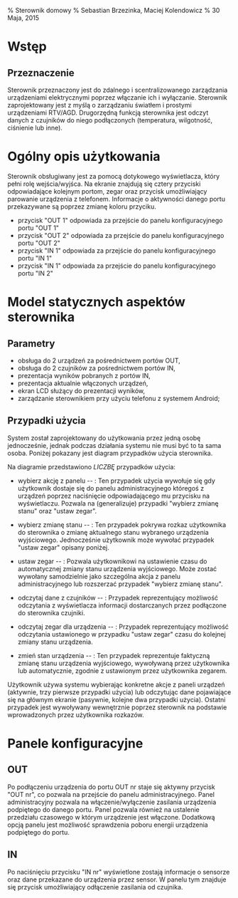 % Sterownik domowy
% Sebastian Brzezinka, Maciej Kolendowicz
% 30 Maja, 2015

Wstęp
=====

Przeznaczenie
-------------

Sterownik przeznaczony jest do zdalnego i scentralizowanego zarządzania
urządzeniami elektrycznymi poprzez włączanie ich i wyłączanie. Sterownik
zaprojektowany jest z myślą o zarządzaniu światłem i prostymi urządzeniami
RTV/AGD. Drugorzędną funkcją sterownika jest odczyt danych z czujników do
niego podłączonych (temperatura, wilgotność, ciśnienie lub inne).

Ogólny opis użytkowania
=======================

Sterownik obsługiwany jest za pomocą dotykowego wyświetlacza, który pełni rolę
wejścia/wyjśca. Na ekranie znajdują się cztery przyciski odpowiadające
kolejnym portom, zegar oraz przycisk umożliwiający parowanie urządzenia z
telefonem. Informacje o aktywności danego portu przekazywane są poprzez zmianę
koloru przyciku.

- przycisk "OUT 1" odpowiada za przejście do panelu konfiguracyjnego portu
"OUT 1"
- przycisk "OUT 2" odpowiada za przejście do panelu konfiguracyjnego portu
"OUT 2"
- przycisk "IN 1" odpowiada za przejście do panelu konfiguracyjnego portu
"IN 1"
- przycisk "IN 1" odpowiada za przejście do panelu konfiguracyjnego portu
"IN 2"

Model statycznych aspektów sterownika
=====================================

Parametry
---------

- obsługa do 2 urządzeń za pośrednictwem portów OUT,
- obsługa do 2 czujników za pośrednictwem portów IN,
- prezentacja wyników pobranych z portów IN,
- prezentacja aktualnie włączonych urządzeń,
- ekran LCD służący do prezentacji wyników,
- zarządzanie sterownikiem przy użyciu telefonu z systemem Android;

Przypadki użycia
----------------

System został zaprojektowany do użytkowania przez jedną osobę jednocześnie,
jednak podczas działania systemu nie musi być to ta sama osoba. Poniżej
pokazany jest diagram przypadków użycia sterownika.

Na diagramie przedstawiono _LICZBĘ_ przypadków użycia:

- wybierz akcję z panelu --
:   Ten przypadek użycia wywołuje się gdy użytkownik dostaje się do panelu
    administracyjnego któregoś z urządzeń poprzez naciśnięcie odpowiadającego
    mu przycisku na wyświetlaczu. Pozwala na (generalizuje) przypadki "wybierz
    zmianę stanu" oraz "ustaw zegar".

- wybierz zmianę stanu --
:   Ten przypadek pokrywa rozkaz użytkownika do sterownika o zmianę
    aktualnego stanu wybranego urządzenia wyjściowego. Jednocześnie użytkownik
    może wywołać przypadek "ustaw zegar" opisany poniżej.

- ustaw zegar --
:   Pozwala użytkownikowi na ustawienie czasu do automatycznej zmiany stanu
    urządzenia wyjściowego. Może zostać wywołany samodzielnie jako szczególna
    akcja z panelu administracyjnego lub rozszerzać przypadek "wybierz zmianę
    stanu".

- odczytaj dane z czujników --
:   Przypadek reprezentujący możliwość odczytania z wyświetlacza informacji
    dostarczanych przez podłączone do sterownika czujniki.

- odczytaj zegar dla urządzenia --
:   Przypadek reprezentujący możliwość odczytania ustawionego w przypadku
    "ustaw zegar" czasu do kolejnej zmiany stanu urządzenia.

- zmień stan urządzenia --
:   Ten przypadek reprezentuje faktyczną zmianę stanu urządzenia wyjściowego,
    wywoływaną przez użytkownika lub automatycznie, zgodnie z ustawionym przez
    użytkownika zegarem.


Użytkownik używa systemu wybierając konkretne akcje z paneli urządzeń
(aktywnie, trzy pierwsze przypadki użycia) lub odczytując dane pojawiające się
na głównym ekranie (pasywnie, kolejne dwa przypadki użycia). Ostatni przypadek
jest wywoływany wewnętrznie poprzez sterownik na podstawie wprowadzonych przez
użytkownika rozkazów.

Panele konfiguracyjne
=====================

OUT
---

Po podłączeniu urządzenia do portu OUT nr staje się aktywny przycisk "OUT nr",
co pozwala na przejście do panelu administracyjnego. Panel administracyjny
pozwala na włączenie/wyłączenie zasilania urządzenia podpiętego do danego
portu. Panel pozwala również na ustalenie przedziału czasowego w którym
urządzenie jest włączone. Dodatkową opcją panelu jest możliwość sprawdzenia
poboru energii urządzenia podpiętego do portu.

IN
--

Po naciśnięciu przycisku "IN nr" wyświetlone zostają informacje o sensorze
oraz dane przekazane do urządzenia przez sensor. W panelu tym znajduje
się przycisk umożliwiający odłączenie zasilania od czujnika.


